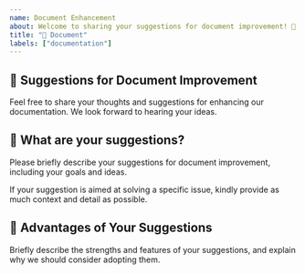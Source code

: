 ```yaml
---
name: Document Enhancement
about: Welcome to sharing your suggestions for document improvement! 📝
title: "📝 Document"
labels: ["documentation"]
---
```

## 📝 Suggestions for Document Improvement

Feel free to share your thoughts and suggestions for enhancing our documentation. We look forward to hearing your ideas.

## 🤔 What are your suggestions?

Please briefly describe your suggestions for document improvement, including your goals and ideas.

If your suggestion is aimed at solving a specific issue, kindly provide as much context and detail as possible.

## 🌟 Advantages of Your Suggestions

Briefly describe the strengths and features of your suggestions, and explain why we should consider adopting them.